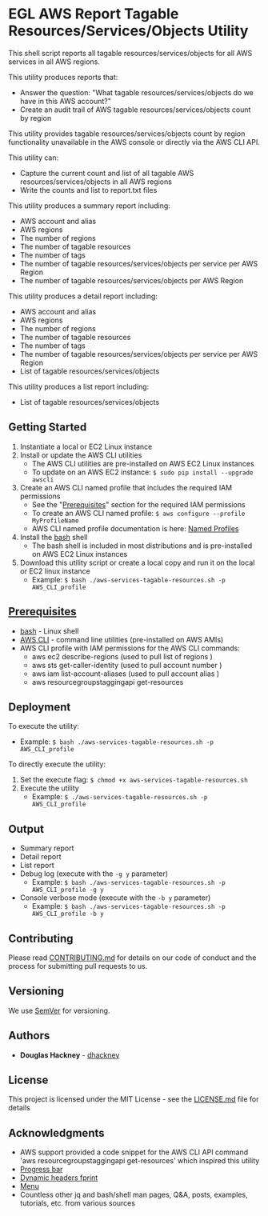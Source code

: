 # EGL AWS Report Tagable Resources/Services/Objects Utility

This shell script reports all tagable resources/services/objects for all AWS services in all AWS regions.

This utility produces reports that:

* Answer the question: "What tagable resources/services/objects do we have in this AWS account?"
* Create an audit trail of AWS tagable resources/services/objects count by region 

This utility provides tagable resources/services/objects count by region functionality unavailable in the AWS console or directly via the AWS CLI API. 

This utility can: 

* Capture the current count and list of all tagable AWS resources/services/objects in all AWS regions
* Write the counts and list to report.txt files   

This utility produces a summary report including:

* AWS account and alias
* AWS regions
* The number of regions 
* The number of tagable resources
* The number of tags
* The number of tagable resources/services/objects per service per AWS Region
* The number of tagable resources/services/objects per AWS Region 

This utility produces a detail report including:

* AWS account and alias
* AWS regions
* The number of regions 
* The number of tagable resources
* The number of tags
* The number of tagable resources/services/objects per service per AWS Region
* List of tagable resources/services/objects

This utility produces a list report including:

* List of tagable resources/services/objects


## Getting Started

1. Instantiate a local or EC2 Linux instance
2. Install or update the AWS CLI utilities
    * The AWS CLI utilities are pre-installed on AWS EC2 Linux instances
    * To update on an AWS EC2 instance: `$ sudo pip install --upgrade awscli` 
3. Create an AWS CLI named profile that includes the required IAM permissions 
    * See the "[Prerequisites](#prerequisites)" section for the required IAM permissions
    * To create an AWS CLI named profile: `$ aws configure --profile MyProfileName`
    * AWS CLI named profile documentation is here: [Named Profiles](http://docs.aws.amazon.com/cli/latest/userguide/cli-multiple-profiles.html)
4. Install the [bash](https://www.gnu.org/software/bash/) shell
    * The bash shell is included in most distributions and is pre-installed on AWS EC2 Linux instances
5. Download this utility script or create a local copy and run it on the local or EC2 linux instance
    * Example: `$ bash ./aws-services-tagable-resources.sh -p AWS_CLI_profile`  

## [Prerequisites](#prerequisites)

* [bash](https://www.gnu.org/software/bash/) - Linux shell 
* [AWS CLI](https://aws.amazon.com/cli/) - command line utilities (pre-installed on AWS AMIs) 
* AWS CLI profile with IAM permissions for the AWS CLI commands:
  * aws ec2 describe-regions (used to pull list of regions )
  * aws sts get-caller-identity (used to pull account number )
  * aws iam list-account-aliases (used to pull account alias )
  * aws resourcegroupstaggingapi get-resources  


## Deployment

To execute the utility:

  * Example: `$ bash ./aws-services-tagable-resources.sh -p AWS_CLI_profile`  

To directly execute the utility:  

1. Set the execute flag: `$ chmod +x aws-services-tagable-resources.sh`
2. Execute the utility  
    * Example: `$ ./aws-services-tagable-resources.sh -p AWS_CLI_profile`    

## Output

* Summary report 
* Detail report
* List report
* Debug log (execute with the `-g y` parameter)  
  * Example: `$ bash ./aws-services-tagable-resources.sh -p AWS_CLI_profile -g y`  
* Console verbose mode (execute with the `-b y` parameter)  
  * Example: `$ bash ./aws-services-tagable-resources.sh -p AWS_CLI_profile -b y`  

## Contributing

Please read [CONTRIBUTING.md](https://github.com/Enterprise-Group-Ltd/aws-services-tagable-resources/blob/master/CONTRIBUTING.md) for details on our code of conduct and the process for submitting pull requests to us.

## Versioning

We use [SemVer](http://semver.org/) for versioning. 

## Authors

* **Douglas Hackney** - [dhackney](https://github.com/dhackney)

## License

This project is licensed under the MIT License - see the [LICENSE.md](https://github.com/Enterprise-Group-Ltd/aws-services-tagable-resources/blob/master/LICENSE) file for details

## Acknowledgments

* AWS support provided a code snippet for the AWS CLI API command 'aws resourcegroupstaggingapi get-resources' which inspired this utility 
* [Progress bar](https://stackoverflow.com/questions/238073/how-to-add-a-progress-bar-to-a-shell-script)  
* [Dynamic headers fprint](https://stackoverflow.com/questions/5799303/print-a-character-repeatedly-in-bash)
* [Menu](https://stackoverflow.com/questions/30182086/how-to-use-goto-statement-in-shell-script)
* Countless other jq and bash/shell man pages, Q&A, posts, examples, tutorials, etc. from various sources  

